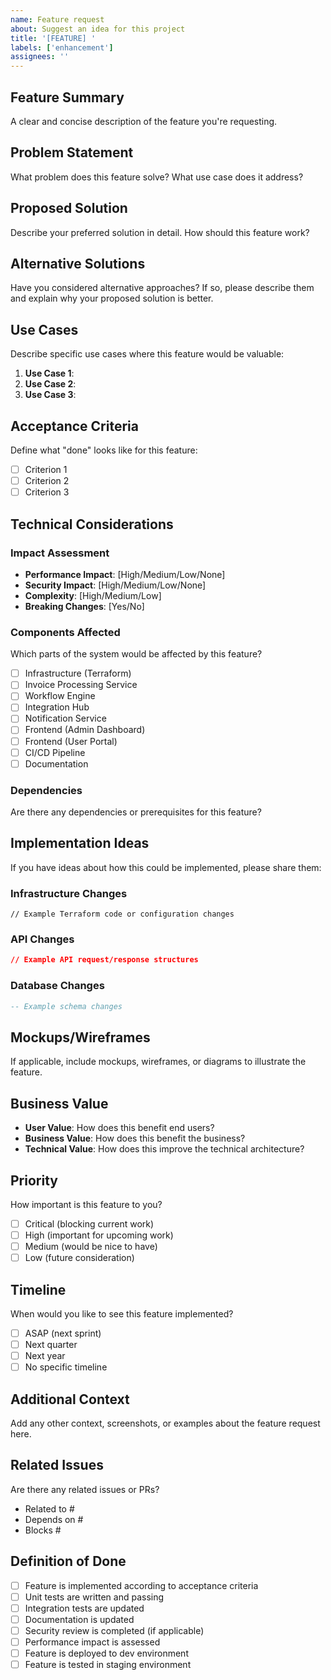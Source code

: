 ```yaml
---
name: Feature request
about: Suggest an idea for this project
title: '[FEATURE] '
labels: ['enhancement']
assignees: ''
---
```


## Feature Summary

A clear and concise description of the feature you're requesting.

## Problem Statement

What problem does this feature solve? What use case does it address?

## Proposed Solution

Describe your preferred solution in detail. How should this feature work?

## Alternative Solutions

Have you considered alternative approaches? If so, please describe them and explain why your proposed solution is better.

## Use Cases

Describe specific use cases where this feature would be valuable:

1. **Use Case 1**: 
2. **Use Case 2**: 
3. **Use Case 3**: 

## Acceptance Criteria

Define what "done" looks like for this feature:

- [ ] Criterion 1
- [ ] Criterion 2
- [ ] Criterion 3

## Technical Considerations

### Impact Assessment

- **Performance Impact**: [High/Medium/Low/None]
- **Security Impact**: [High/Medium/Low/None]
- **Complexity**: [High/Medium/Low]
- **Breaking Changes**: [Yes/No]

### Components Affected

Which parts of the system would be affected by this feature?

- [ ] Infrastructure (Terraform)
- [ ] Invoice Processing Service
- [ ] Workflow Engine
- [ ] Integration Hub
- [ ] Notification Service
- [ ] Frontend (Admin Dashboard)
- [ ] Frontend (User Portal)
- [ ] CI/CD Pipeline
- [ ] Documentation

### Dependencies

Are there any dependencies or prerequisites for this feature?

## Implementation Ideas

If you have ideas about how this could be implemented, please share them:

### Infrastructure Changes

```hcl
// Example Terraform code or configuration changes
```

### API Changes

```json
// Example API request/response structures
```

### Database Changes

```sql
-- Example schema changes
```

## Mockups/Wireframes

If applicable, include mockups, wireframes, or diagrams to illustrate the feature.

## Business Value

- **User Value**: How does this benefit end users?
- **Business Value**: How does this benefit the business?
- **Technical Value**: How does this improve the technical architecture?

## Priority

How important is this feature to you?

- [ ] Critical (blocking current work)
- [ ] High (important for upcoming work)
- [ ] Medium (would be nice to have)
- [ ] Low (future consideration)

## Timeline

When would you like to see this feature implemented?

- [ ] ASAP (next sprint)
- [ ] Next quarter
- [ ] Next year
- [ ] No specific timeline

## Additional Context

Add any other context, screenshots, or examples about the feature request here.

## Related Issues

Are there any related issues or PRs?

- Related to #
- Depends on #
- Blocks #

## Definition of Done

- [ ] Feature is implemented according to acceptance criteria
- [ ] Unit tests are written and passing
- [ ] Integration tests are updated
- [ ] Documentation is updated
- [ ] Security review is completed (if applicable)
- [ ] Performance impact is assessed
- [ ] Feature is deployed to dev environment
- [ ] Feature is tested in staging environment 